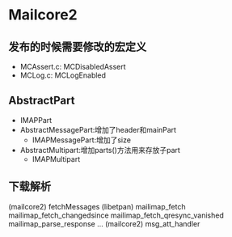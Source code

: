 # Mailcore2
## 发布的时候需要修改的宏定义
- MCAssert.c: MCDisabledAssert
- MCLog.c:  MCLogEnabled
## AbstractPart
- IMAPPart
- AbstractMessagePart:增加了header和mainPart
    - IMAPMessagePart:增加了size
- AbstractMultipart:增加parts()方法用来存放子part
    - IMAPMultipart
## 下载解析
(mailcore2)
    fetchMessages
(libetpan)
    mailimap_fetch
    mailimap_fetch_changedsince
    mailimap_fetch_qresync_vanished
    mailimap_parse_response
    ...
(mailcore2)
    msg_att_handler